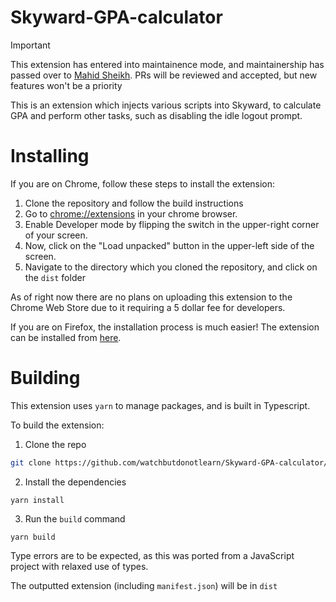 # Skyward-GPA-calculator
> [!IMPORTANT]
> This extension has entered into maintainence mode, and maintainership has passed over to [Mahid Sheikh](https://github.com/StandingPadAnimations/). PRs will be reviewed and accepted, but new features won't be a priority 

This is an extension which injects various scripts into Skyward, to calculate GPA and perform other tasks, such as disabling the idle logout prompt.

# Installing
If you are on Chrome, follow these steps to install the extension:

1. Clone the repository and follow the build instructions
3. Go to [chrome://extensions](chrome://extensions) in your chrome browser.
4. Enable Developer mode by flipping the switch in the upper-right corner of your screen.
5. Now, click on the "Load unpacked" button in the upper-left side of the screen.
6. Navigate to the directory which you cloned the repository, and click on the `dist` folder


As of right now there are no plans on uploading this extension to the Chrome Web Store due to it requiring a 5 dollar fee for developers.

If you are on Firefox, the installation process is much easier! The extension can be installed from [here](https://addons.mozilla.org/en-US/firefox/addon/skyward-gpa-calculator/).

# Building
This extension uses `yarn` to manage packages, and is built in Typescript.

To build the extension:
1. Clone the repo
```sh
git clone https://github.com/watchbutdonotlearn/Skyward-GPA-calculator/
```
2. Install the dependencies 
```
yarn install
```
3. Run the `build` command
```
yarn build
```
Type errors are to be expected, as this was ported from a JavaScript project with relaxed use of types.

The outputted extension (including `manifest.json`) will be in `dist`
